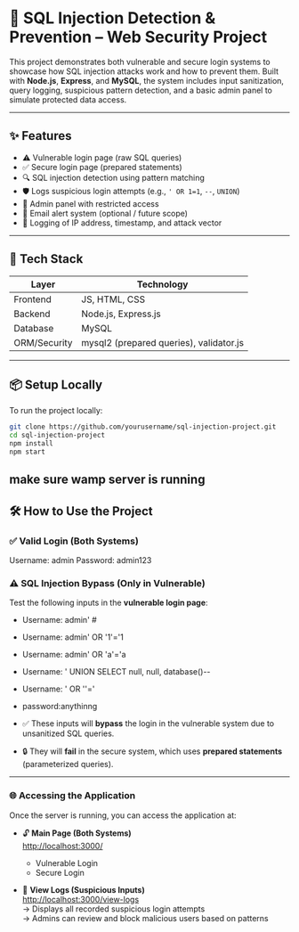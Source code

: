 # 🔐 SQL Injection Detection & Prevention – Web Security Project

This project demonstrates both vulnerable and secure login systems to showcase how SQL injection attacks work and how to prevent them. Built with **Node.js**, **Express**, and **MySQL**, the system includes input sanitization, query logging, suspicious pattern detection, and a basic admin panel to simulate protected data access.

---

## ✨ Features

- ⚠️ Vulnerable login page (raw SQL queries)
- ✅ Secure login page (prepared statements)
- 🔍 SQL injection detection using pattern matching
- 🛡️ Logs suspicious login attempts (e.g., `' OR 1=1`, `--`, `UNION`)
- 📂 Admin panel with restricted access
- 📧 Email alert system (optional / future scope)
- 📜 Logging of IP address, timestamp, and attack vector

---

## 🧰 Tech Stack

| Layer      | Technology            |
|------------|------------------------|
| Frontend   | JS, HTML, CSS         |
| Backend    | Node.js, Express.js    |
| Database   | MySQL                  |
| ORM/Security | mysql2 (prepared queries), validator.js |



---

## 📦 Setup Locally

To run the project locally:

```bash
git clone https://github.com/yourusername/sql-injection-project.git
cd sql-injection-project
npm install
npm start
```
make sure wamp server is running
---
## 🛠️ How to Use the Project

### ✅ Valid Login (Both Systems)
Username: admin
Password: admin123


### ⚠️ SQL Injection Bypass (Only in Vulnerable)

Test the following inputs in the **vulnerable login page**:

- Username: admin' #
- Username: admin' OR '1'='1
- Username: admin' OR 'a'='a
- Username: ' UNION SELECT null, null, database()--
- Username: ' OR ''='
- password:anythinng


- ✅ These inputs will **bypass** the login in the vulnerable system due to unsanitized SQL queries.
- 🔒 They will **fail** in the secure system, which uses **prepared statements** (parameterized queries).

---
### 🌐 Accessing the Application

Once the server is running, you can access the application at:

- 🔓 **Main Page (Both Systems)**  
  [http://localhost:3000/](http://localhost:3000/)  
  - Vulnerable Login
  - Secure Login

- 🧾 **View Logs (Suspicious Inputs)**  
  [http://localhost:3000/view-logs](http://localhost:3000/view-logs)  
  → Displays all recorded suspicious login attempts  
  → Admins can review and block malicious users based on patterns


